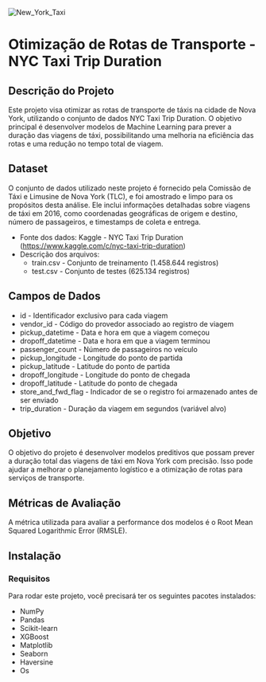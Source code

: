 ![New_York_Taxi](https://github.com/user-attachments/assets/b03276d8-85ee-4741-85f8-b90e092bbd10)
# Otimização de Rotas de Transporte - NYC Taxi Trip Duration

## Descrição do Projeto
Este projeto visa otimizar as rotas de transporte de táxis na cidade de Nova York, utilizando o conjunto de dados NYC Taxi Trip Duration. O objetivo principal é desenvolver modelos de Machine Learning para prever a duração das viagens de táxi, possibilitando uma melhoria na eficiência das rotas e uma redução no tempo total de viagem.

## Dataset
O conjunto de dados utilizado neste projeto é fornecido pela Comissão de Táxi e Limusine de Nova York (TLC), e foi amostrado e limpo para os propósitos desta análise. Ele inclui informações detalhadas sobre viagens de táxi em 2016, como coordenadas geográficas de origem e destino, número de passageiros, e timestamps de coleta e entrega.

 - Fonte dos dados: Kaggle - NYC Taxi Trip Duration (https://www.kaggle.com/c/nyc-taxi-trip-duration)
 - Descrição dos arquivos:
    - train.csv - Conjunto de treinamento (1.458.644 registros)
    - test.csv - Conjunto de testes (625.134 registros)

## Campos de Dados
- id - Identificador exclusivo para cada viagem
- vendor_id - Código do provedor associado ao registro de viagem
- pickup_datetime - Data e hora em que a viagem começou
- dropoff_datetime - Data e hora em que a viagem terminou
- passenger_count - Número de passageiros no veículo
- pickup_longitude - Longitude do ponto de partida
- pickup_latitude - Latitude do ponto de partida
- dropoff_longitude - Longitude do ponto de chegada
- dropoff_latitude - Latitude do ponto de chegada
- store_and_fwd_flag - Indicador de se o registro foi armazenado antes de ser enviado
- trip_duration - Duração da viagem em segundos (variável alvo)

## Objetivo
O objetivo do projeto é desenvolver modelos preditivos que possam prever a duração total das viagens de táxi em Nova York com precisão. Isso pode ajudar a melhorar o planejamento logístico e a otimização de rotas para serviços de transporte.

## Métricas de Avaliação
A métrica utilizada para avaliar a performance dos modelos é o Root Mean Squared Logarithmic Error (RMSLE).

## Instalação

### Requisitos

Para rodar este projeto, você precisará ter os seguintes pacotes instalados:

 - NumPy
 - Pandas
 - Scikit-learn
 - XGBoost
 - Matplotlib
 - Seaborn
 - Haversine
 - Os
